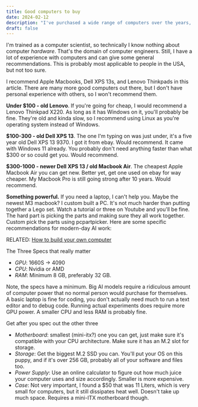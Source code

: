 ```yaml
---
title: Good computers to buy
date: 2024-02-12
description: "I've purchased a wide range of computers over the years, and have a few simple recommendations for finding a good one."
draft: false
---
```

I'm trained as a computer scientist, so technically I know nothing about computer *hardware*. That's the domain of computer engineers. Still, I have a lot of experience with computers and can give some general recommendations. This is probably most applicable to people in the USA, but not too sure.

I recommend Apple Macbooks, Dell XPS 13s, and Lenovo Thinkpads in this article. There are many more good computers out there, but I don't have personal experience with others, so I won't recommend them.

**Under $100 - old Lenovo**. If you're going for cheap, I would recommend a Lenovo Thinkpad X220. As long as it has Windows on it, you'll probably be fine. They're old and kinda slow, so I recommend using Linux as you're operating system instead of Windows.

**\$100-300 - old Dell XPS 13**. The one I'm typing on was just under, it's a five year old Dell XPS 13 9370. I got it from ebay. Would recommend. It came with Windows 11 already. You probably don't need anything faster than what $300 or so could get you. Would recommend.

**\$300-1000 - newer Dell XPS 13 / old Macbook Air**. The cheapest Apple Macbook Air you can get new. Better yet, get one used on ebay for way cheaper. My Macbook Pro is still going strong after 10 years. Would recommend.

**Something powerful.** If you need a laptop, I can't help you. Maybe the newest M3 macbook? I custom built a PC. It's not much harder than putting together a Lego set. Watch a tutorial or three on Youtube and you'll be fine. The hard part is picking the parts and making sure they all work together. Custom pick the parts using pcpartpicker. Here are some specific recommendations for modern-day AI work:

RELATED: [How to build your own computer](build-your-own-computer.md)

The Three Specs that really matter
- *GPU*: 1660S -> 4090
- *CPU*: Nvidia or AMD
- *RAM*: Minimum 8 GB, preferably 32 GB.

Note, the specs have a minimum. Big AI models require a ridiculous amount of computer power that no normal person would purchase for themselves. A basic laptop is fine for coding, you don't actually need much to run a text editor and to debug code. Running actual experiments does require more GPU power. A smaller CPU and less RAM is probably fine.

Get after you spec out the other three
- *Motherboard*: smallest (mini-itx?) one you can get, just make sure it's compatible with your CPU architecture. Make sure it has an M.2 slot for storage.
- *Storage*: Get the biggest M.2 SSD you can. You'll put your OS on this puppy, and if it's over 256 GB, probably all of your software and files too.
- *Power Supply*: Use an online calculator to figure out how much juice your computer uses and size accordingly. Smaller is more expensive.
- *Case*: Not very important, I found a $50 that was 11 Liters, which is very small for computers, but it still dissipates heat well. Doesn't take up much space. Requires a mini-ITX motherboard though.